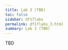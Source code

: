 ```yaml
---
title: Lab 3 (TBD)
toc: false
sidebar: df17labs
permalink: df17labs_3.html
summary: Lab 3 (TBD)
---
```

TBD
